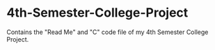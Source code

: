 # 4th-Semester-College-Project
Contains the "Read Me" and "C" code file of my 4th Semester College Project.
